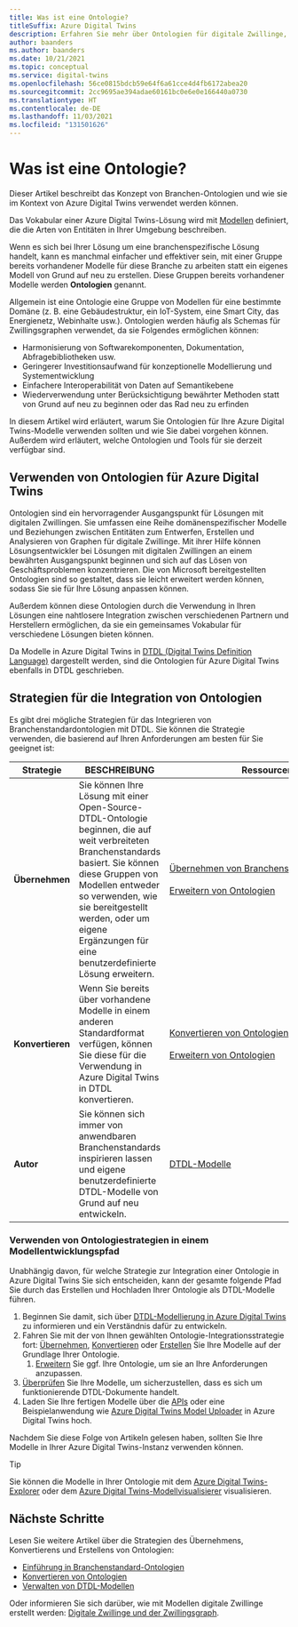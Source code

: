```yaml
---
title: Was ist eine Ontologie?
titleSuffix: Azure Digital Twins
description: Erfahren Sie mehr über Ontologien für digitale Zwillinge, wie sie in Azure Digital Twins verwendet werden und wie diese DTDL-Ontologien für die Modellierung im Kontext bestimmter Branchen verwendet werden können.
author: baanders
ms.author: baanders
ms.date: 10/21/2021
ms.topic: conceptual
ms.service: digital-twins
ms.openlocfilehash: 56ce0815bdcb59e64f6a61cce4d4fb6172abea20
ms.sourcegitcommit: 2cc9695ae394adae60161bc0e6e0e166440a0730
ms.translationtype: HT
ms.contentlocale: de-DE
ms.lasthandoff: 11/03/2021
ms.locfileid: "131501626"
---
```

# <a name="what-is-an-ontology"></a>Was ist eine Ontologie? 

Dieser Artikel beschreibt das Konzept von Branchen-Ontologien und wie sie im Kontext von Azure Digital Twins verwendet werden können.

Das Vokabular einer Azure Digital Twins-Lösung wird mit [Modellen](concepts-models.md) definiert, die die Arten von Entitäten in Ihrer Umgebung beschreiben.

Wenn es sich bei Ihrer Lösung um eine branchenspezifische Lösung handelt, kann es manchmal einfacher und effektiver sein, mit einer Gruppe bereits vorhandener Modelle für diese Branche zu arbeiten statt ein eigenes Modell von Grund auf neu zu erstellen. Diese Gruppen bereits vorhandener Modelle werden **Ontologien** genannt.

Allgemein ist eine Ontologie eine Gruppe von Modellen für eine bestimmte Domäne (z. B. eine Gebäudestruktur, ein IoT-System, eine Smart City, das Energienetz, Webinhalte usw.). Ontologien werden häufig als Schemas für Zwillingsgraphen verwendet, da sie Folgendes ermöglichen können:
* Harmonisierung von Softwarekomponenten, Dokumentation, Abfragebibliotheken usw.
* Geringerer Investitionsaufwand für konzeptionelle Modellierung und Systementwicklung
* Einfachere Interoperabilität von Daten auf Semantikebene
* Wiederverwendung unter Berücksichtigung bewährter Methoden statt von Grund auf neu zu beginnen oder das Rad neu zu erfinden

In diesem Artikel wird erläutert, warum Sie Ontologien für Ihre Azure Digital Twins-Modelle verwenden sollten und wie Sie dabei vorgehen können. Außerdem wird erläutert, welche Ontologien und Tools für sie derzeit verfügbar sind.

## <a name="using-ontologies-for-azure-digital-twins"></a>Verwenden von Ontologien für Azure Digital Twins

Ontologien sind ein hervorragender Ausgangspunkt für Lösungen mit digitalen Zwillingen. Sie umfassen eine Reihe domänenspezifischer Modelle und Beziehungen zwischen Entitäten zum Entwerfen, Erstellen und Analysieren von Graphen für digitale Zwillinge. Mit ihrer Hilfe können Lösungsentwickler bei Lösungen mit digitalen Zwillingen an einem bewährten Ausgangspunkt beginnen und sich auf das Lösen von Geschäftsproblemen konzentrieren. Die von Microsoft bereitgestellten Ontologien sind so gestaltet, dass sie leicht erweitert werden können, sodass Sie sie für Ihre Lösung anpassen können. 

Außerdem können diese Ontologien durch die Verwendung in Ihren Lösungen eine nahtlosere Integration zwischen verschiedenen Partnern und Herstellern ermöglichen, da sie ein gemeinsames Vokabular für verschiedene Lösungen bieten können.

Da Modelle in Azure Digital Twins in [DTDL (Digital Twins Definition Language)](https://github.com/Azure/opendigitaltwins-dtdl/blob/master/DTDL/v2/dtdlv2.md) dargestellt werden, sind die Ontologien für Azure Digital Twins ebenfalls in DTDL geschrieben. 

## <a name="strategies-for-integrating-ontologies"></a>Strategien für die Integration von Ontologien

Es gibt drei mögliche Strategien für das Integrieren von Branchenstandardontologien mit DTDL. Sie können die Strategie verwenden, die basierend auf Ihren Anforderungen am besten für Sie geeignet ist:

| Strategie | BESCHREIBUNG | Ressourcen |
| --- | --- | --- |
| **Übernehmen** | Sie können Ihre Lösung mit einer Open-Source-DTDL-Ontologie beginnen, die auf weit verbreiteten Branchenstandards basiert. Sie können diese Gruppen von Modellen entweder so verwenden, wie sie bereitgestellt werden, oder um eigene Ergänzungen für eine benutzerdefinierte Lösung erweitern. | [Übernehmen&nbsp;von&nbsp;Branchenstandardontologien](concepts-ontologies-adopt.md)<br><br>[Erweitern&nbsp;von Ontologien](concepts-ontologies-extend.md) |
| **Konvertieren** | Wenn Sie bereits über vorhandene Modelle in einem anderen Standardformat verfügen, können Sie diese für die Verwendung in Azure Digital Twins in DTDL konvertieren. | [Konvertieren&nbsp;von Ontologien](concepts-ontologies-convert.md)<br><br>[Erweitern&nbsp;von Ontologien](concepts-ontologies-extend.md) |
| **Autor** | Sie können sich immer von anwendbaren Branchenstandards inspirieren lassen und eigene benutzerdefinierte DTDL-Modelle von Grund auf neu entwickeln. | [DTDL-Modelle](concepts-models.md) |

### <a name="using-ontology-strategies-in-a-model-development-path"></a>Verwenden von Ontologiestrategien in einem Modellentwicklungspfad

Unabhängig davon, für welche Strategie zur Integration einer Ontologie in Azure Digital Twins Sie sich entscheiden, kann der gesamte folgende Pfad Sie durch das Erstellen und Hochladen Ihrer Ontologie als DTDL-Modelle führen.

1. Beginnen Sie damit, sich über [DTDL-Modellierung in Azure Digital Twins](concepts-models.md) zu informieren und ein Verständnis dafür zu entwickeln.
1. Fahren Sie mit der von Ihnen gewählten Ontologie-Integrationsstrategie fort: [Übernehmen](concepts-ontologies-adopt.md), [Konvertieren](concepts-ontologies-convert.md) oder [Erstellen](concepts-models.md) Sie Ihre Modelle auf der Grundlage Ihrer Ontologie.
    1. [Erweitern](concepts-ontologies-extend.md) Sie ggf. Ihre Ontologie, um sie an Ihre Anforderungen anzupassen.
1. [Überprüfen](how-to-parse-models.md) Sie Ihre Modelle, um sicherzustellen, dass es sich um funktionierende DTDL-Dokumente handelt.
1. Laden Sie Ihre fertigen Modelle über die [APIs](how-to-manage-model.md#upload-models) oder eine Beispielanwendung wie [Azure Digital Twins Model Uploader](https://github.com/Azure/opendigitaltwins-tools/tree/master/ADTTools#uploadmodels) in Azure Digital Twins hoch.

Nachdem Sie diese Folge von Artikeln gelesen haben, sollten Sie Ihre Modelle in Ihrer Azure Digital Twins-Instanz verwenden können. 

>[!TIP]
> Sie können die Modelle in Ihrer Ontologie mit dem [Azure Digital Twins-Explorer](concepts-azure-digital-twins-explorer.md) oder dem [Azure Digital Twins-Modellvisualisierer](https://github.com/Azure/opendigitaltwins-building-tools/tree/master/AdtModelVisualizer) visualisieren.

## <a name="next-steps"></a>Nächste Schritte

Lesen Sie weitere Artikel über die Strategien des Übernehmens, Konvertierens und Erstellens von Ontologien:
* [Einführung in Branchenstandard-Ontologien](concepts-ontologies-adopt.md)
* [Konvertieren von Ontologien](concepts-ontologies-convert.md)
* [Verwalten von DTDL-Modellen](how-to-manage-model.md)

Oder informieren Sie sich darüber, wie mit Modellen digitale Zwillinge erstellt werden: [Digitale Zwillinge und der Zwillingsgraph](concepts-twins-graph.md).